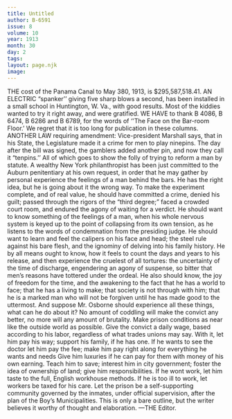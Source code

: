```yaml
---
title: Untitled
author: B-6591
issue: 8
volume: 10
year: 1913
month: 30
day: 2
tags:
layout: page.njk
image:
---
```

THE cost of the Panama Canal to May 380, 1913, is $295,587,518.41.    AN ELECTRIC “spanker’’ giving five sharp blows a second, has been installed in a small school in Huntington, W. Va., with good results. Most of the kiddies wanted to try it right away, and were gratified.    WE HAVE to thank B 4086, B 6474, B 6286 and B 6789, for the words of ‘'The Face on the Bar-room Floor.’ We regret that it is too long for publication in these columns.    ANOTHER LAW requiring amendment: Vice-president Marshall says, that in his State, the Legislature made it a crime for men to play ninepins. The day after the bill was signed, the gamblers added another pin, and now they call it “tenpins.’’ All of which goes to show the folly of trying to reform a man by statute.    A wealthy New York philanthropist has been just committed to the Auburn penitentiary at his own request, in order that he may gather by personal experience the feelings of a man behind the bars.    He has the right idea, but he is going about it the wrong way. To make the experiment complete, and of real value, he should have committed a crime, denied his guilt; passed through the rigors of the “third degree;” faced a crowded court room, and endured the agony of waiting for a verdict. He should want to know something of the feelings of a man, when his whole nervous system is keyed up to the point of collapsing from its own tension, as he listens to the words of condemnation from the presiding judge. He should want to learn and feel the calipers on his face and head; the steel rule against his bare flesh, and the ignominy of delving into his family history. He by all means ought to know, how it feels to count the days and years to his release, and then experience the cruelest of all tortures: the uncertainty of the time of discharge, engendering an agony of suspense, so bitter that men’s reasons have tottered under the ordeal. He also should know, the joy of freedom for the time, and the awakening to the fact that he has a world to face; that he has a living to make; that society is not through with him; that he is a marked man who will not be forgiven until he has made good to the uttermost.    And suppose Mr. Osborne should experience all these things, what can he do about it? No amount of coddling will make the convict any better, no more will any amount of brutality.    Make prison conditions as near like the outside world as possible. Give the convict a daily wage, based according to his labor, regardless of what trades unions may say. With it, let him pay his way; support his family, if he has one. If he wants to see the doctor let him pay the fee; make him pay right along for everything he wants and needs Give him luxuries if he can pay for them with money of his own earning. Teach him to save; interest him in city government; foster the idea of ownership of land; give him responsibilities. If he wont work, let him taste to the full, English workhouse methods. If he is too ill to work, let workers be taxed for his care. Let the prison be a self-supporting community governed by the inmates, under official supervision, after the plan of the Boy’s Municipalities.    This is only a bare outline, but the writer believes it worthy of thought and elaboration.    —THE Editor. 


